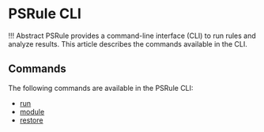# PSRule CLI

!!! Abstract
    PSRule provides a command-line interface (CLI) to run rules and analyze results.
    This article describes the commands available in the CLI.

## Commands

The following commands are available in the PSRule CLI:

- [run](./run.md)
- [module](./module.md)
- [restore](./restore.md)
